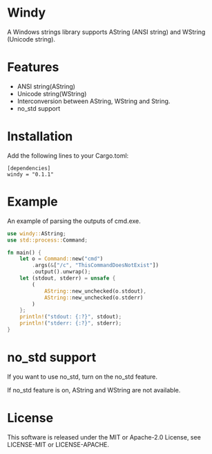 # Windy

A Windows strings library supports AString (ANSI string) and WString (Unicode string).

# Features

- ANSI string(AString)
- Unicode string(WString)
- Interconversion between AString, WString and String.
- no_std support

# Installation

Add the following lines to your Cargo.toml:

```
[dependencies]
windy = "0.1.1"
```

# Example

An example of parsing the outputs of cmd.exe.

```rust
use windy::AString;
use std::process::Command;

fn main() {
    let o = Command::new("cmd")
        .args(&["/c", "ThisCommandDoesNotExist"])
        .output().unwrap();
    let (stdout, stderr) = unsafe {
        (
            AString::new_unchecked(o.stdout),
            AString::new_unchecked(o.stderr)
        )
    };
    println!("stdout: {:?}", stdout);
    println!("stderr: {:?}", stderr);
}
```

# no_std support

If you want to use no_std, turn on the no_std feature.

If no_std feature is on, AString and WString are not available.

# License

This software is released under the MIT or Apache-2.0 License, see LICENSE-MIT or LICENSE-APACHE.
